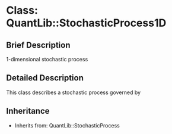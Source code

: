 # Class: QuantLib::StochasticProcess1D

## Brief Description
1-dimensional stochastic process 

## Detailed Description
This class describes a stochastic process governed by  

## Inheritance
- Inherits from: QuantLib::StochasticProcess


